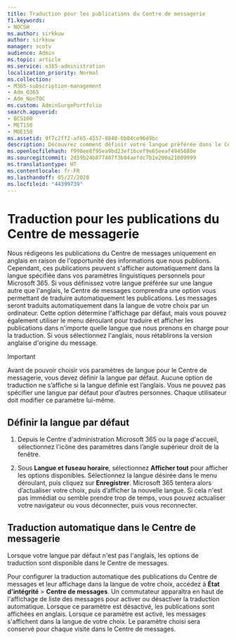 ```yaml
---
title: Traduction pour les publications du Centre de messagerie
f1.keywords:
- NOCSH
ms.author: sirkkuw
author: sirkkuw
manager: scotv
audience: Admin
ms.topic: article
ms.service: o365-administration
localization_priority: Normal
ms.collection:
- M365-subscription-management
- Adm_O365
- Adm_NonTOC
ms.custom: AdminSurgePortfolio
search.appverid:
- BCS160
- MET150
- MOE150
ms.assetid: 9f7c2ff2-af65-4557-8840-0b84ce96d9bc
description: Découvrez comment définir votre langue préférée dans le Centre de messagerie pour traduire automatiquement les billets.
ms.openlocfilehash: f998ee8f95ea9bd23ef16cef9e65eeaf4945680e
ms.sourcegitcommit: 2d59b24b877487f3b84aefdc7b1e200a21009999
ms.translationtype: HT
ms.contentlocale: fr-FR
ms.lasthandoff: 05/27/2020
ms.locfileid: "44399739"
---
```

# <a name="language-translation-for-message-center-posts"></a>Traduction pour les publications du Centre de messagerie

Nous rédigeons les publications du Centre de messages uniquement en anglais en raison de l'opportunité des informations que nous publions. Cependant, ces publications peuvent s'afficher automatiquement dans la langue spécifiée dans vos paramètres linguistiques personnels pour Microsoft 365. Si vous définissez votre langue préférée sur une langue autre que l'anglais, le Centre de messages comprendra une option vous permettant de traduire automatiquement les publications. Les messages seront traduits automatiquement dans la langue de votre choix par un ordinateur. Cette option détermine l'affichage par défaut, mais vous pouvez également utiliser le menu déroulant pour traduire et afficher les publications dans n'importe quelle langue que nous prenons en charge pour la traduction. Si vous sélectionnez l'anglais, nous rétablirons la version anglaise d'origine du message.
  
> [!IMPORTANT]
> Avant de pouvoir choisir vos paramètres de langue pour le Centre de messagerie, vous devez définir la langue par défaut. Aucune option de traduction ne s’affiche si la langue définie est l’anglais. Vous ne pouvez pas spécifier une langue par défaut pour d’autres personnes. Chaque utilisateur doit modifier ce paramètre lui-même. 
  
## <a name="set-your-preferred-language"></a>Définir la langue par défaut

1. Depuis le Centre d'administration Microsoft 365 ou la page d'accueil, sélectionnez l'icône des paramètres dans l’angle supérieur droit de la fenêtre.
  
2. Sous **Langue et fuseau horaire**, sélectionnez **Afficher tout** pour afficher les options disponibles. Sélectionnez la langue désirée dans le menu déroulant, puis cliquez sur **Enregistrer**. Microsoft 365 tentera alors d’actualiser votre choix, puis d’afficher la nouvelle langue. Si cela n'est pas immédiat ou semble prendre trop de temps, vous pouvez actualiser votre navigateur ou vous déconnecter, puis vous reconnecter.
  
## <a name="machine-translation-in-message-center"></a>Traduction automatique dans le Centre de messagerie

Lorsque votre langue par défaut n'est pas l'anglais, les options de traduction sont disponible dans le Centre de messages.
  
Pour configurer la traduction automatique des publications du Centre de messages et leur affichage dans la langue de votre choix, accédez à **État d'intégrité** \> **Centre de messages**. Un commutateur apparaîtra en haut de l'affichage de liste des messages pour activer ou désactiver la traduction automatique. Lorsque ce paramètre est désactivé, les publications sont affichées en anglais. Lorsque ce paramètre est activé, les messages s'affichent dans la langue de votre choix. Le paramètre choisi sera conservé pour chaque visite dans le Centre de messages. 

  

